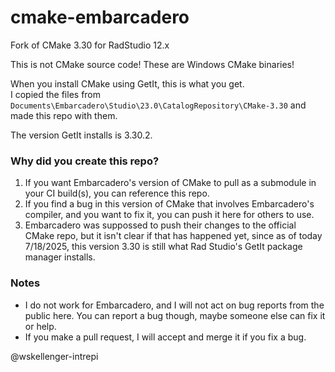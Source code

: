 # cmake-embarcadero
Fork of CMake 3.30 for RadStudio 12.x

This is not CMake source code!  These are Windows CMake binaries!

When you install CMake using GetIt, this is what you get.  
I copied the files from `Documents\Embarcadero\Studio\23.0\CatalogRepository\CMake-3.30` and made this repo with them.

The version GetIt installs is 3.30.2.

### Why did you create this repo?

1. If you want Embarcadero's version of CMake to pull as a submodule in your CI build(s), you can reference this repo.
2. If you find a bug in this version of CMake that involves Embarcadero's compiler, and you want to fix it, you can push it here for others to use.
3. Embarcadero was suppossed to push their changes to the official CMake repo, but it isn't clear if that has happened yet, since as of today 7/18/2025, this version 3.30 is still what Rad Studio's GetIt package manager installs.

### Notes
* I do not work for Embarcadero, and I will not act on bug reports from the public here.  You can report a bug though,
maybe someone else can fix it or help.
* If you make a pull request, I will accept and merge it if you fix a bug.

@wskellenger-intrepi


